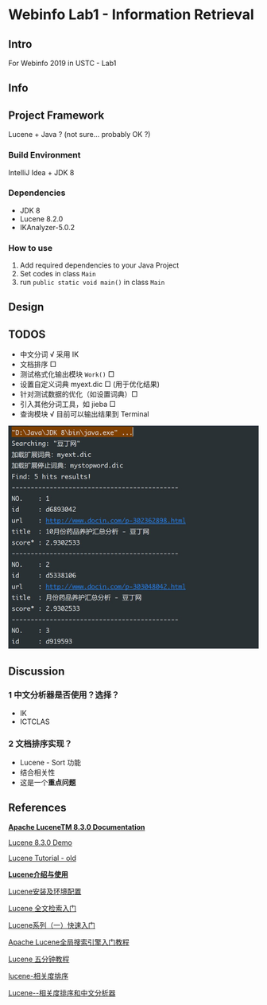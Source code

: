 # Webinfo Lab1 -  Information Retrieval

## Intro

For Webinfo 2019 in USTC - Lab1

## Info



## Project Framework

Lucene + Java ? (not sure... probably OK ?)

### Build Environment

IntelliJ Idea + JDK 8

### Dependencies

+   JDK 8
+   Lucene 8.2.0
+   IKAnalyzer-5.0.2

### How to use

1.  Add required dependencies to your Java Project
2.  Set codes in class `Main`
3.  run `public static void main()` in class `Main`

## Design



## TODOS

+   中文分词 √ 采用 IK
+   文档排序 □
+   测试格式化输出模块 `Work()` □
+   设置自定义词典 myext.dic □ (用于优化结果)
+   针对测试数据的优化（如设置词典）□
+   引入其他分词工具，如 jieba □ 
+   查询模块 √ 目前可以输出结果到 Terminal

![demo](README.assets/demo.jpg)

## Discussion

### 1 中文分析器是否使用？选择？

+   IK
+   ICTCLAS

### 2 文档排序实现？

+   Lucene - Sort 功能
+   结合相关性
+   这是一个**重点问题**

## References

[**Apache LuceneTM 8.3.0 Documentation**](https://lucene.apache.org/core/8_3_0/index.html)

[Lucene 8.3.0 Demo](https://lucene.apache.org/core/8_3_0/demo/overview-summary.html)

[Lucene Tutorial - old](https://www.yiibai.com/lucene/lucene_environment.html)

[**Lucene介绍与使用**](https://blog.csdn.net/weixin_42633131/article/details/82873731)

[Lucene安装及环境配置](https://blog.csdn.net/u013819513/article/details/79733756)

[Lucene 全文检索入门](https://www.cnblogs.com/cnjavahome/p/9192467.html)

[Lucene系列（一）快速入门](https://segmentfault.com/a/1190000014203843)

[Apache Lucene全局搜索引擎入门教程](https://www.jianshu.com/p/48aad01ebc7c)

[Lucene 五分钟教程 ](http://www.sohu.com/a/196235775_355142)

[lucene-相关度排序](https://blog.csdn.net/qq_33301113/article/details/79200791)

[Lucene--相关度排序和中文分析器](https://www.jianshu.com/p/89ef0b892c56)